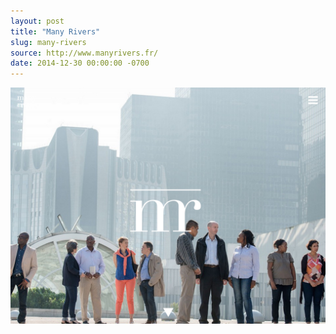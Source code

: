 ```yaml
---
layout: post 
title: "Many Rivers"
slug: many-rivers
source: http://www.manyrivers.fr/
date: 2014-12-30 00:00:00 -0700
---
```


<img src="/screenshots/many-rivers.jpg">
